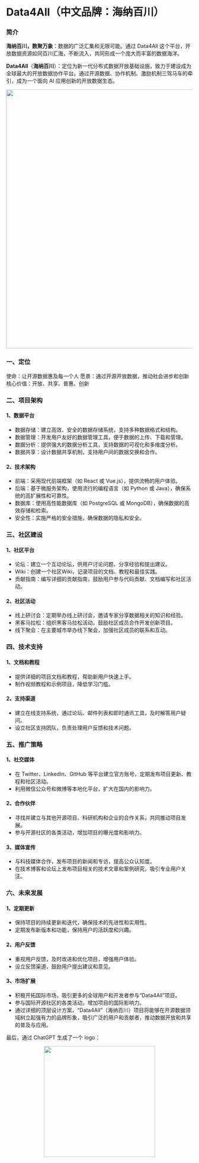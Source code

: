 # Data4All（中文品牌：海纳百川）

### 简介
**海纳百川，数聚万象**：数据的广泛汇集和无限可能。通过 Data4All 这个平台，开放数据资源如同百川汇海，不断流入，共同形成一个庞大而丰富的数据海洋。

**Data4All**（**海纳百川**）：定位为新一代分布式数据开放基础设施，致力于建设成为全球最大的开放数据协作平台。通过开源数据、协作机制、激励机制三驾马车的牵引，成为一个面向 AI 应用创新的开放数据生态。

<div align=center>
<img src="https://github.com/user-attachments/assets/81e951b7-0be1-4cdb-a712-3fd5e25b1d42" width="700px">
</div>

### 一、定位
使命：让开源数据惠及每一个人
愿景：通过开源开放数据，推动社会进步和创新
核心价值：开放、共享、普惠、创新

### 二、项目架构

#### 1、数据平台

- 数据存储：建立高效、安全的数据存储系统，支持多种数据格式和结构。
- 数据管理：开发用户友好的数据管理工具，便于数据的上传、下载和管理。
- 数据分析：提供强大的数据分析工具，支持数据的可视化和多维度分析。
- 数据共享：设计数据共享机制，支持用户间的数据交换和合作。

#### 2、技术架构

- 前端：采用现代前端框架（如 React 或 Vue.js），提供流畅的用户体验。
- 后端：基于微服务架构，使用流行的编程语言（如 Python 或 Java），确保系统的高扩展性和可靠性。
- 数据库：使用高性能数据库（如 PostgreSQL 或 MongoDB），确保数据的高效存储和检索。
- 安全性：实施严格的安全措施，确保数据的隐私和安全。

### 三、社区建设

#### 1、社区平台

- 论坛：建立一个互动论坛，供用户讨论问题、分享经验和提出建议。
- Wiki：创建一个社区Wiki，记录项目的文档、教程和最佳实践。
- 贡献指南：编写详细的贡献指南，鼓励用户参与代码贡献、文档编写和社区活动。

#### 2、社区活动

- 线上研讨会：定期举办线上研讨会，邀请专家分享数据相关的知识和经验。
- 黑客马拉松：组织黑客马拉松活动，鼓励社区成员合作开发创新项目。
- 线下聚会：在主要城市举办线下聚会，加强社区成员的联系和互动。

### 四、技术支持

#### 1、文档和教程

- 提供详细的项目文档和教程，帮助新用户快速上手。
- 制作视频教程和示例项目，降低学习门槛。

#### 2、支持渠道

- 建立在线支持系统，通过论坛、邮件列表和即时通讯工具，及时解答用户疑问。
- 设立社区支持团队，负责处理用户反馈和技术问题。

### 五、推广策略

#### 1、社交媒体

- 在 Twitter、LinkedIn、GitHub 等平台建立官方账号，定期发布项目更新、教程和社区活动。
- 利用微信公众号和微博等本地化平台，扩大在国内的影响力。

#### 2、合作伙伴

- 寻找并建立与其他开源项目、科研机构和企业的合作关系，共同推动项目发展。
- 参与开源社区的各类活动，增加项目的曝光度和影响力。

#### 3、媒体宣传

- 与科技媒体合作，发布项目的新闻和专访，提高公众认知度。
- 在技术博客和论坛上发布项目相关的技术文章和案例研究，吸引专业用户关注。

### 六、未来发展

#### 1、定期更新

- 保持项目的持续更新和迭代，确保技术的先进性和实用性。
- 定期发布新版本和功能，保持用户的活跃度和兴趣。

#### 2、用户反馈

- 重视用户反馈，及时改进和优化项目，增强用户体验。
- 设立反馈渠道，鼓励用户提出建议和意见。

#### 3、市场扩展

- 积极开拓国际市场，吸引更多的全球用户和开发者参与“Data4All”项目。
- 参与国际开源社区的各类活动，增加项目的国际影响力。
- 通过详细的顶层设计方案，“Data4All”（海纳百川）项目将能够在开源数据领域树立起强有力的品牌形象，吸引广泛的用户和贡献者，推动数据开放和共享的普及与应用。

最后，通过 ChatGPT 生成了一个 logo：

<div align=center>
<img src="https://github.com/user-attachments/assets/0d4b4269-c979-41d7-832a-514c441ee416" width="300px">
</div>


